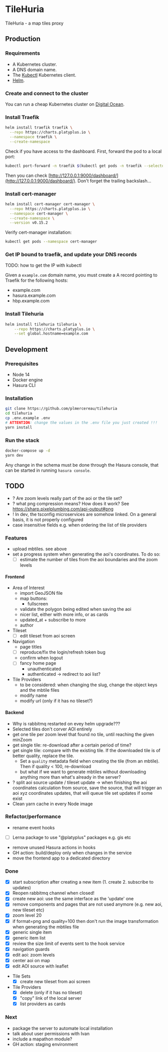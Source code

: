# TileHuria

TileHuria - a map tiles proxy

## Production

### Requirements

- A Kubernetes cluster.
- A DNS domain name.
- The [Kubectl](https://kubernetes.io/docs/tasks/tools/install-kubectl/) Kubernetes client.
- [Helm](https://helm.sh/docs/intro/install/).

### Create and connect to the cluster

You can run a cheap Kubernetes cluster on [Digital Ocean](https://www.digitalocean.com/docs/kubernetes/how-to/create-clusters/).

### Install Traefik

```sh
helm install traefik traefik \
  --repo https://charts.platyplus.io \
  --namespace traefik \
  --create-namespace
```

Check if you have access to the dashboard. First, forward the pod to a local port:

```sh
kubectl port-forward -n traefik $(kubectl get pods -n traefik --selector "app.kubernetes.io/name=traefik" --output=name) 9000:9000
```

Then you can check [http://127.0.0.1:9000/dashboard/](http://127.0.0.1:9000/dashboard/). Don't forget the trailing backslash...

### Install cert-manager

```sh
helm install cert-manager cert-manager \
  --repo https://charts.platyplus.io \
  --namespace cert-manager \
  --create-namespace \
  --version v0.15.2
```

Verify cert-manager installation:

```sh
kubectl get pods --namespace cert-manager
```

### Get IP bound to traefik, and update your DNS records

TODO: how to get the IP with kubectl

Given a `example.com` domain name, you must create a A record pointing to Traefik for the following hosts:

- example.com
- hasura.example.com
- hbp.example.com

### Install Tilehuria

```sh
helm install tilehuria tilehuria \
    --repo https://charts.platyplus.io \
    --set global.hostname=example.com
```

## Development

### Prerequisites

- Node 14
- Docker engine
- Hasura CLI

### Installation

```sh
git clone https://github.com/plmercereau/tilehuria
cd tilehuria
cp .env.example .env
# ATTENTION: change the values in the .env file you just created !!!
yarn install
```

### Run the stack

```sh
docker-compose up -d
yarn dev
```

Any change in the schema must be done through the Hasura console, that can be started in running `hasura console`.

## TODO

- ? Are zoom levels really part of the aoi or the tile set?
- ? what png compression means? How does it work? See https://sharp.pixelplumbing.com/api-output#png
- ! In dev, the tsconfig microservices are somehow linked. On a general basis, it is not properly configured
- case insensitive fields e.g. when ordering the list of tile providers

### Features

- upload mbtiles. see above
- set a progress system when generating the aoi's coordinates. To do so:
  - [ ] estimate the number of tiles from the aoi boundaries and the zoom levels

#### Frontend

- Area of Interest
  - import GeoJSON file
  - map buttons:
    - fullscreen
  - validate the polygon being edited when saving the aoi
  - nicer list, either with more info, or as cards
  - updated_at + subscribe to more
  - author
- Tileset
  - [ ] edit tileset from aoi screen
- Navigation
  - page titles
  - [ ] reproduce/fix the login/refresh token bug
  - confirm when logout
  - [ ] fancy home page
    - unauthenticated
    - authenticated -> redirect to aoi list?
- Tile Providers
  - to be considered: when changing the slug, change the object keys and the mbtile files
  - modify name
  - modify url (only if it has no tileset?)

#### Backend

- Why is rabbitmq restarted on evey helm upgrade???
- Selected tiles don't corver AOI entirely
- get one tile per zoom level that found no tile, until reaching the given minZoom
- get single tile: re-download after a certain period of time?
- get single tile: compare with the existing tile. If the downloaded tile is of better quality, replace the tile.
  - Set a `quality` metadata field when creating the tile (from an mbtile). Then if quality < 100, re-download
  - but what if we want to generate mbtiles without downloading anything more than what's already in the server?
- ? split aoi source update / tileset update -> when finishing the aoi coordinates calculation from source, save the source, that will trigger an aoi xyz coordinates updates, that will queue tile set updates if some exist
- Clean yarn cache in every Node image

### Refactor/performance

- rename event hooks
- [ ] Lerna package to use "@platyplus" packages e.g. gis etc
- remove unused Hasura actions in hooks
- GH action: build/deploy only when changes in the service
- move the frontend app to a dedicated directory

### Done

- [x] start subscription after creating a new item (1. create 2. subscribe to updates)
- [x] Reopen rabbitmq channel when closed!
- [x] create new aoi: use the same interface as the 'update' one
- [x] remove components and pages that are not used anymore (e.g. new aoi, new tileset etc)
- [x] zoom level 20
- [x] if format=png and quality=100 then don't run the image transformation when generating the mbtiles file
- [x] generic single item
- [x] generic item list
- [x] review the size limit of events sent to the hook service
- [x] navigation guards
- [x] edit aoi: zoom levels
- [x] center aoi on map
- [x] edit AOI source with leaflet
- Tile Sets
  - [x] create new tileset from aoi screen
- Tile Providers
  - [x] delete (only if it has no tileset)
  - [x] "copy" link of the local server
  - [x] list providers as cards

### Next

- package the server to automate local installation
- talk about user permissions with Ivan
- include a mapathon module?
- GH action: staging environment
